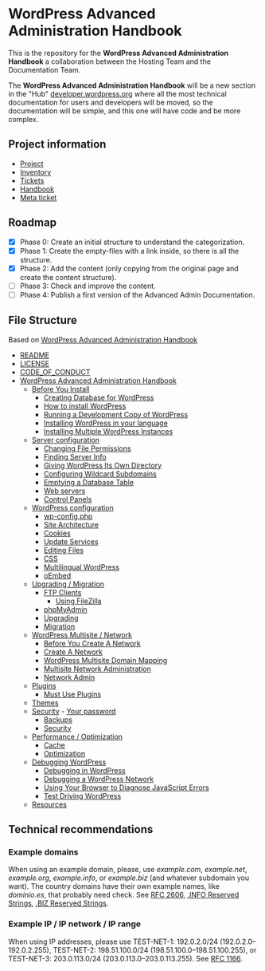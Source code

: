 # WordPress Advanced Administration Handbook
This is the repository for the **WordPress Advanced Administration Handbook** a collaboration between the Hosting Team and the Documentation Team.

The **WordPress Advanced Administration Handbook** will be a new section in the "Hub" [developer.wordpress.org](https://developer.wordpress.org/) where all the most technical documentation for users and developers will be moved, so the documentation will be simple, and this one will have code and be more complex.

## Project information
- [Project](https://github.com/orgs/WordPress/projects/47)
- [Inventory](https://github.com/orgs/WordPress/projects/26/views/1)
- [Tickets](https://github.com/WordPress/Documentation-Issue-Tracker/labels/advanced%20administration)
- [Handbook](https://github.com/WordPress/WordPress-Advanced-administration-handbook)
- [Meta ticket](https://meta.trac.wordpress.org/ticket/6411)

## Roadmap
- [x] Phase 0: Create an initial structure to understand the categorization.
- [x] Phase 1: Create the empty-files with a link inside, so there is all the structure.
- [x] Phase 2: Add the content (only copying from the original page and create the content structure).
- [ ] Phase 3: Check and improve the content.
- [ ] Phase 4: Publish a first version of the Advanced Admin Documentation.

## File Structure

Based on [WordPress Advanced Administration Handbook](https://docs.google.com/document/d/1fVIw3DztzyVY18RDPCGk-kDYTO6gzHtx81o7aitGijo/)

- [README](README.md)
- [LICENSE](LICENSE)
- [CODE_OF_CONDUCT](CODE_OF_CONDUCT.md)
- [WordPress Advanced Administration Handbook](index.md)
  - [Before You Install](before-install/index.md)
    - [Creating Database for WordPress](before-install/creating-database.md)
    - [How to install WordPress](before-install/howto-install.md)
    - [Running a Development Copy of WordPress](before-install/development.md)
    - [Installing WordPress in your language](before-install/in-your-language.md)
    - [Installing Multiple WordPress Instances](before-install/multiple-instances.md)
  - [Server configuration](server/index.md)
    - [Changing File Permissions](server/file-permissions.md)
    - [Finding Server Info](server/server-info.md)
    - [Giving WordPress Its Own Directory](server/wordpress-in-directory.md)
    - [Configuring Wildcard Subdomains](server/subdomains-wildcard.md)
    - [Emptying a Database Table](server/empty-database.md)
    - [Web servers](server/web-server.md)
    - [Control Panels](server/control-panel.md)
  - [WordPress configuration](wordpress/index.md)
    - [wp-config.php](wordpress/wp-config.md)
    - [Site Architecture](wordpress/site-architecture.md)
    - [Cookies](wordpress/cookies.md)
    - [Update Services](wordpress/update-services.md)
    - [Editing Files](wordpress/edit-files.md)
    - [CSS](wordpress/css.md)
    - [Multilingual WordPress](wordpress/multilingual.md)
    - [oEmbed](wordpress/oembed.md)
  - [Upgrading / Migration](upgrade/index.md)
    - [FTP Clients](upgrade/ftp.md)
      - [Using FileZilla](upgrade/filezilla.md)
    - [phpMyAdmin](upgrade/phpmyadmin.md)
    - [Upgrading](upgrade/upgrading.md)
    - [Migration](upgrade/migrating.md)
  - [WordPress Multisite / Network](multisite/index.md)
    - [Before You Create A Network](multisite/prepare-network.md)
    - [Create A Network](multisite/create-network.md)
    - [WordPress Multisite Domain Mapping](multisite/domain-mapping.md)
    - [Multisite Network Administration](multisite/administration.md)
    - [Network Admin](multisite/admin.md)
  - [Plugins](plugins/index.md)
    - [Must Use Plugins](plugins/mu-plugins.md)
  - [Themes](themes/index.md)
  - [Security](security/index.md)
		- [Your password](security/logging-in.md)
    - [Backups](security/backup.md)
    - [Security](security/security.md)
  - [Performance / Optimization](performance/index.md)
    - [Cache](performance/cache.md)
    - [Optimization](performance/optimization.md)
  - [Debugging WordPress](debug/index.md)
    - [Debugging in WordPress](debug/debug-wordpress.md)
    - [Debugging a WordPress Network](debug/debug-network.md)
    - [Using Your Browser to Diagnose JavaScript Errors](debug/debug-javascript.md)
    - [Test Driving WordPress](debug/test-driving.md)
  - [Resources](resources/index.md)

## Technical recommendations

### Example domains

When using an example domain, please, use _example.com_, _example.net_, _example.org_, _example.info_, or _example.biz_ (and whatever subdomain you want). The country domains have their own example names, like _dominio.es_, that probably need check. See [RFC 2606](https://www.rfc-editor.org/rfc/rfc2606), [.INFO Reserved Strings](https://www.icann.org/en/registry-agreements/info/info-registry-agreement--list-of-reserved-tld-strings-26-5-2010-en), [.BIZ Reserved Strings](https://www.icann.org/en/registry-agreements/biz/biz-registry-agreement--list-of-reserved-tld-strings-19-6-2009-en).

### Example IP / IP network / IP range

When using IP addresses, please use TEST-NET-1: 192.0.2.0/24 (192.0.2.0–192.0.2.255), TEST-NET-2: 198.51.100.0/24 (198.51.100.0–198.51.100.255), or TEST-NET-3: 203.0.113.0/24 (203.0.113.0–203.0.113.255). See [RFC 1166](https://datatracker.ietf.org/doc/html/rfc1166).
